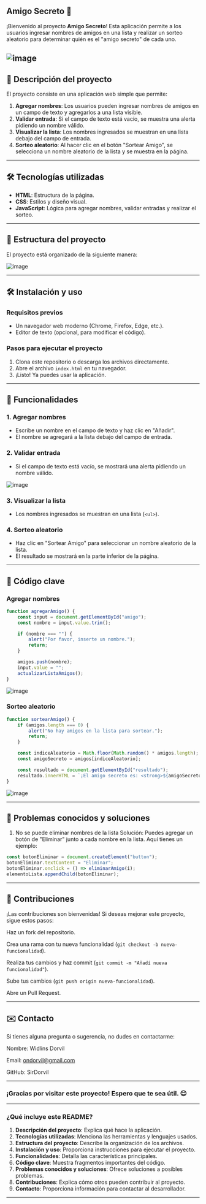 ## Amigo Secreto 🎁

¡Bienvenido al proyecto **Amigo Secreto**! Esta aplicación permite a los usuarios ingresar nombres de amigos en una lista y realizar un sorteo aleatorio para determinar quién es el "amigo secreto" de cada uno.

![image](https://github.com/user-attachments/assets/267dd231-b5df-4b90-9bb6-30ad63389c97)
---

## 🚀 Descripción del proyecto

El proyecto consiste en una aplicación web simple que permite:
1. **Agregar nombres**: Los usuarios pueden ingresar nombres de amigos en un campo de texto y agregarlos a una lista visible.
2. **Validar entrada**: Si el campo de texto está vacío, se muestra una alerta pidiendo un nombre válido.
3. **Visualizar la lista**: Los nombres ingresados se muestran en una lista debajo del campo de entrada.
4. **Sorteo aleatorio**: Al hacer clic en el botón "Sortear Amigo", se selecciona un nombre aleatorio de la lista y se muestra en la página.

---

## 🛠️ Tecnologías utilizadas

- **HTML**: Estructura de la página.
- **CSS**: Estilos y diseño visual.
- **JavaScript**: Lógica para agregar nombres, validar entradas y realizar el sorteo.

---

## 📂 Estructura del proyecto

El proyecto está organizado de la siguiente manera:

![image](https://github.com/user-attachments/assets/e71bdf98-9dc5-4453-91eb-ab0e372ff26c)

---

## 🛠️ Instalación y uso

### Requisitos previos
- Un navegador web moderno (Chrome, Firefox, Edge, etc.).
- Editor de texto (opcional, para modificar el código).

### Pasos para ejecutar el proyecto
1. Clona este repositorio o descarga los archivos directamente.
2. Abre el archivo `index.html` en tu navegador.
3. ¡Listo! Ya puedes usar la aplicación.

---

## 🎯 Funcionalidades

### 1. Agregar nombres
- Escribe un nombre en el campo de texto y haz clic en "Añadir".
- El nombre se agregará a la lista debajo del campo de entrada.

### 2. Validar entrada
- Si el campo de texto está vacío, se mostrará una alerta pidiendo un nombre válido.

![image](https://github.com/user-attachments/assets/d929c42a-e24f-410c-a39c-54c52f4b2ffe)


### 3. Visualizar la lista
- Los nombres ingresados se muestran en una lista (`<ul>`).

### 4. Sorteo aleatorio
- Haz clic en "Sortear Amigo" para seleccionar un nombre aleatorio de la lista.
- El resultado se mostrará en la parte inferior de la página.

---

## 🧩 Código clave

### Agregar nombres
```js
function agregarAmigo() {
    const input = document.getElementById("amigo");
    const nombre = input.value.trim();

    if (nombre === "") {
        alert("Por favor, inserte un nombre.");
        return;
    }

    amigos.push(nombre);
    input.value = "";
    actualizarListaAmigos();
}
```

![image](https://github.com/user-attachments/assets/aeab038e-7700-4e00-bd22-a2bfc2e10ddd)


### Sorteo aleatorio
```js
function sortearAmigo() {
    if (amigos.length === 0) {
        alert("No hay amigos en la lista para sortear.");
        return;
    }

    const indiceAleatorio = Math.floor(Math.random() * amigos.length);
    const amigoSecreto = amigos[indiceAleatorio];

    const resultado = document.getElementById("resultado");
    resultado.innerHTML = `¡El amigo secreto es: <strong>${amigoSecreto}</strong>!`;
}
```

![image](https://github.com/user-attachments/assets/5607a1f1-cf42-4310-8361-0e415683d1c7)


---

## 🐛 Problemas conocidos y soluciones
1. No se puede eliminar nombres de la lista
Solución: Puedes agregar un botón de "Eliminar" junto a cada nombre en la lista. Aquí tienes un ejemplo:
```js
const botonEliminar = document.createElement("button");
botonEliminar.textContent = "Eliminar";
botonEliminar.onclick = () => eliminarAmigo(i);
elementoLista.appendChild(botonEliminar);
```
---

## 🤝 Contribuciones
¡Las contribuciones son bienvenidas! Si deseas mejorar este proyecto, sigue estos pasos:

Haz un fork del repositorio.

Crea una rama con tu nueva funcionalidad (`git checkout -b nueva-funcionalidad`).

Realiza tus cambios y haz commit (`git commit -m "Añadí nueva funcionalidad"`).

Sube tus cambios (`git push origin nueva-funcionalidad`).

Abre un Pull Request.

---

## ✉️ Contacto
Si tienes alguna pregunta o sugerencia, no dudes en contactarme:

Nombre: Widlins Dorvil

Email: ondorvil@gmail.com

GitHub: SirDorvil

---

### ¡Gracias por visitar este proyecto! Espero que te sea útil. 😊

---

### **¿Qué incluye este README?**
1. **Descripción del proyecto**: Explica qué hace la aplicación.
2. **Tecnologías utilizadas**: Menciona las herramientas y lenguajes usados.
3. **Estructura del proyecto**: Describe la organización de los archivos.
4. **Instalación y uso**: Proporciona instrucciones para ejecutar el proyecto.
5. **Funcionalidades**: Detalla las características principales.
6. **Código clave**: Muestra fragmentos importantes del código.
7. **Problemas conocidos y soluciones**: Ofrece soluciones a posibles problemas.
8. **Contribuciones**: Explica cómo otros pueden contribuir al proyecto.
9. **Contacto**: Proporciona información para contactar al desarrollador.

---

